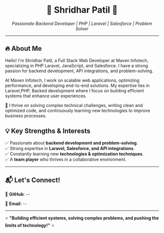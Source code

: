 

<h1 align="center">🚀 Shridhar Patil 🚀</h1>
<p align="center">
  <i>Passionate Backend Developer | PHP | Laravel | Salesforce | Problem Solver</i>
</p>

---

## 🔥 About Me

Hello! I'm Shridhar Patil, a Full Stack Web Developer at Maven Infotech, specializing in PHP Laravel, JavaScript, and Salesforce. I have a strong passion for backend development, API integrations, and problem-solving.

At Maven Infotech, I work on scalable web applications, optimizing performance, and developing end-to-end solutions. My expertise lies in Laravel,PHP, Backed development  where I focus on building efficient systems that enhance user experiences.

🚀 I thrive on solving complex technical challenges, writing clean and optimized code, and continuously learning new technologies to improve business processes.

## 💡 Key Strengths & Interests
✅ Passionate about **backend development and problem-solving**.  
✅ Strong expertise in **Laravel, Salesforce, and API integrations**.  
✅ Constantly learning new **technologies & optimization techniques**.  
✅ A **team player** who thrives in a collaborative environment.  

---

## 📬 Let's Connect!

🔗 **GitHub**: --

📧 **Email**: --  

---

⭐ **"Building efficient systems, solving complex problems, and pushing the limits of technology!"** ⭐

<!---
MI-ShridharPatil/MI-ShridharPatil is a ✨ special ✨ repository because its `README.md` (this file) appears on your GitHub profile.
You can click the Preview link to take a look at your changes.
--->

